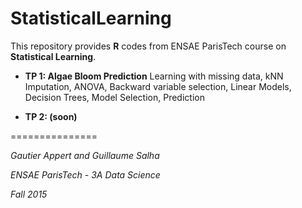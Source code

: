# StatisticalLearning

This repository provides **R** codes from ENSAE ParisTech course on **Statistical Learning**.  


* **TP 1: Algae Bloom Prediction** Learning with missing data, kNN Imputation, ANOVA, Backward variable selection, Linear Models, Decision Trees, Model Selection, Prediction

* **TP 2: (soon)**


===============


*Gautier Appert and Guillaume Salha* 

*ENSAE ParisTech - 3A Data Science*

*Fall 2015*

